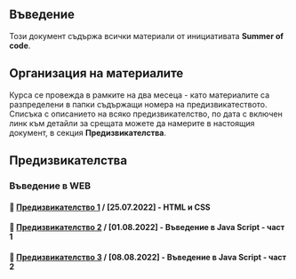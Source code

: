 ## Въведение
Този документ съдържа всички материали от инициативата **Summer of code**. 

## Организация на материалите
Курса се провежда в рамките на два месеца - като материалите са разпределени в папки съдържащи номера на предизвикатеството. Списъка с описанието на всяко предизвикателство, по дата с включен линк към детайли за срещата можете да намерите в настоящия документ, в секция **Предизвикателства**.

## Предизвикателства

### **Въведение в WEB**

#### 🚀 [**Предизвикателство 1**](challenge-1/README.md) / **[25.07.2022]** - HTML и CSS 
#### 🚀 [**Предизвикателство 2**](challenge-2/README.md) / **[01.08.2022]** - Въведение в Java Script - част 1
#### 🚀 [**Предизвикателство 3**](challenge-2/README.md) / **[08.08.2022]** - Въведение в Java Script - част 2